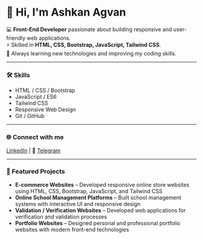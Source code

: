 # 👋 Hi, I'm Ashkan Agvan

💻 **Front-End Developer** passionate about building responsive and user-friendly web applications.  
⚡ Skilled in **HTML, CSS, Bootstrap, JavaScript, Tailwind CSS**.  
🚀 Always learning new technologies and improving my coding skills.

---

### 🛠️ Skills
- HTML / CSS / Bootstrap  
- JavaScript / ES6  
- Tailwind CSS  
- Responsive Web Design  
- Git / GitHub

---

### 🌐 Connect with me
[LinkedIn](https://www.linkedin.com/in/ashkant4) | 💬 [Telegram](https://t.me/WebDevIr)

---

### 📌 Featured Projects
- **E-commerce Websites** – Developed responsive online store websites using HTML, CSS, Bootstrap, JavaScript, and Tailwind CSS  
- **Online School Management Platforms** – Built school management systems with interactive UI and responsive design  
- **Validation / Verification Websites** – Developed web applications for verification and validation processes  
- **Portfolio Websites** – Designed personal and professional portfolio websites with modern front-end technologies

